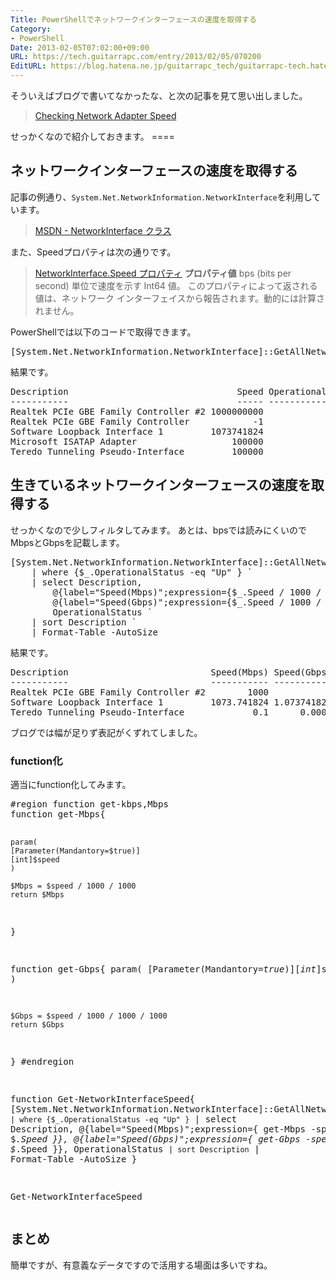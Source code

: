 ```yaml
---
Title: PowerShellでネットワークインターフェースの速度を取得する
Category:
- PowerShell
Date: 2013-02-05T07:02:00+09:00
URL: https://tech.guitarrapc.com/entry/2013/02/05/070200
EditURL: https://blog.hatena.ne.jp/guitarrapc_tech/guitarrapc-tech.hatenablog.com/atom/entry/11696248318757675440
---
```


<p>そういえばブログで書いてなかったな、と次の記事を見て思い出しました。</p>
<blockquote><a href="http://powershell.com/cs/blogs/tips/archive/2013/02/04/checking-network-adapter-speed.aspx" target="_blank">Checking Network Adapter Speed</a></blockquote>
<p>せっかくなので紹介しておきます。 ====</p>
<h2>ネットワークインターフェースの速度を取得する</h2>
<p>記事の例通り、<code>System.Net.NetworkInformation.NetworkInterface</code>を利用しています。</p>
<blockquote><a href="http://msdn.microsoft.com/ja-jp/library/system.net.networkinformation.networkinterface(v=vs.80).aspx" target="_blank">MSDN - NetworkInterface クラス</a></blockquote>
<p>また、Speedプロパティは次の通りです。</p>
<blockquote><a href="http://msdn.microsoft.com/ja-jp/library/system.net.networkinformation.networkinterface.speed(v=vs.80).aspx" target="_blank">NetworkInterface.Speed プロパティ</a> <strong>プロパティ値</strong> bps (bits per second) 単位で速度を示す Int64 値。 このプロパティによって返される値は、ネットワーク インターフェイスから報告されます。動的には計算されません。</blockquote>
<p>PowerShellでは以下のコードで取得できます。</p>
<pre class="brush: powershell">[System.Net.NetworkInformation.NetworkInterface]::GetAllNetworkInterfaces() | select Description, Speed, OperationalStatus
</pre>
<p>結果です。</p>
<pre class="brush: powershell">Description                                Speed OperationalStatus
-----------                                ----- -----------------
Realtek PCIe GBE Family Controller #2 1000000000                Up
Realtek PCIe GBE Family Controller            -1              Down
Software Loopback Interface 1         1073741824                Up
Microsoft ISATAP Adapter                  100000              Down
Teredo Tunneling Pseudo-Interface         100000                Up
</pre>
<h2>生きているネットワークインターフェースの速度を取得する</h2>
<p>せっかくなので少しフィルタしてみます。 あとは、bpsでは読みにくいのでMbpsとGbpsを記載します。</p>
<pre class="brush: powershell">[System.Net.NetworkInformation.NetworkInterface]::GetAllNetworkInterfaces() `
	| where {$_.OperationalStatus -eq "Up" } `
	| select Description, 
		@{label="Speed(Mbps)";expression={$_.Speed / 1000 / 1000}},
		@{label="Speed(Gbps)";expression={$_.Speed / 1000 / 1000 / 1000}},
		OperationalStatus `
	| sort Description `
	| Format-Table -AutoSize
</pre>
<p>結果です。</p>
<pre class="brush: powershell">Description                           Speed(Mbps) Speed(Gbps) OperationalStatus
-----------                           ----------- ----------- -----------------
Realtek PCIe GBE Family Controller #2        1000           1                Up
Software Loopback Interface 1         1073.741824 1.073741824                Up
Teredo Tunneling Pseudo-Interface             0.1      0.0001                Up
</pre>
<p>ブログでは幅が足りず表記がくずれてしました。</p>
<h3>function化</h3>
<p>適当にfunction化してみます。</p>
<pre class="brush: powershell">#region function get-kbps,Mbps
function get-Mbps{
    
    param( 
    [Parameter(Mandantory=$true)]
    [int]$speed 
    )

    $Mbps = $speed / 1000 / 1000
    return $Mbps

}

function get-Gbps{
    param( 
    [Parameter(Mandantory=$true)]
    [int]$speed
    )

    $Gbps = $speed / 1000 / 1000 / 1000
    return $Gbps

}
#endregion

function Get-NetworkInterfaceSpeed{
	[System.Net.NetworkInformation.NetworkInterface]::GetAllNetworkInterfaces() `
		| where {$_.OperationalStatus -eq "Up" } `
		| select Description, 
			@{label="Speed(Mbps)";expression={ get-Mbps -speed $_.Speed }},
			@{label="Speed(Gbps)";expression={ get-Gbps -speed $_.Speed }},
			OperationalStatus `
		| sort Description `
		| Format-Table -AutoSize
}

Get-NetworkInterfaceSpeed
</pre>
<h2>まとめ</h2>
<p>簡単ですが、有意義なデータですので活用する場面は多いですね。</p>
